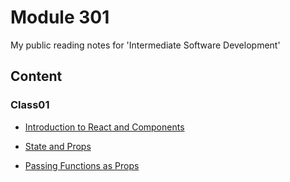 # Module 301

My public reading notes for 'Intermediate Software Development'

## Content

### Class01

- [Introduction to React and Components](./class01/class01.md)

- [State and Props](./class02/class02.md)

- [Passing Functions as Props](./class03/class03.md)
